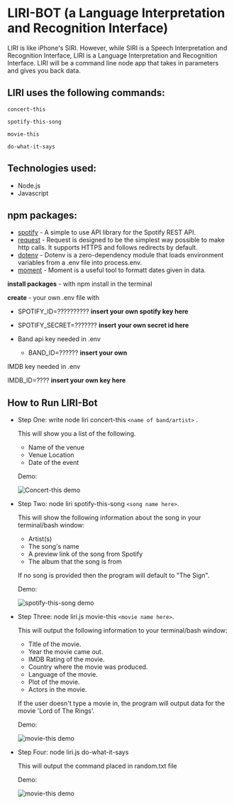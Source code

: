 # LIRI-BOT (a Language Interpretation and Recognition Interface)
LIRI is like iPhone's SIRI. However, while SIRI is a Speech Interpretation and Recognition Interface, LIRI is a Language Interpretation and Recognition Interface. LIRI will be a command line node app that takes in parameters and gives you back data.

## LIRI uses the following commands:
```
concert-this
```
```
spotify-this-song
```
```
movie-this
```
```
do-what-it-says
```

## Technologies used:

* Node.js
* Javascript

## npm packages: 
* [spotify](https://www.npmjs.com/package/node-spotify-api) - A simple to use API library for the Spotify REST API.
* [request](https://www.npmjs.com/package/request) - Request is designed to be the simplest way possible to make http calls. It supports HTTPS and follows redirects by default.
* [dotenv](https://www.npmjs.com/package/dotenv) - Dotenv is a zero-dependency module that loads environment variables from a .env file into process.env.
* [moment](https://www.npmjs.com/package/moment) - Moment is a useful tool to formatt dates given in data.

**install packages** -  with npm install in the terminal 

**create** - your own .env file with

* SPOTIFY_ID=?????????? **insert your own spotify key here** 
* SPOTIFY_SECRET=??????? **insert your own secret id here**

* Band api key needed in .env 
	* BAND_ID=?????? **insert your own** 

IMDB key needed in .env

IMDB_ID=???? **insert your own key here**

## How to Run LIRI-Bot

* Step One: write node liri concert-this ```<name of band/artist>``` .
	
	This will show you a list of the following.
	* Name of the venue
	* Venue Location
	* Date of the event
	
	Demo:

	![Concert-this demo](https://media.giphy.com/media/XAwhs9UB5Py5nrVvL7/source.gif)

* Step Two: node liri spotify-this-song ```<song name here>```.
	
	This will show the following information about the song in your terminal/bash window: 
	* Artist(s) 
	* The song's name 
	* A preview link of the song from Spotify 
	* The album that the song is from

	If no song is provided then the program will default to
	"The Sign".

	Demo:

	![spotify-this-song demo](https://media.giphy.com/media/TjG10kvUcICEKC5kbO/source.gif)

* Step Three: node liri.js movie-this ```<movie name here>```.
	
	This will output the following information to your terminal/bash window:
	* Title of the movie.
	* Year the movie came out.
	* IMDB Rating of the movie.
	* Country where the movie was produced.
	* Language of the movie.
	* Plot of the movie.
	* Actors in the movie.

	
	If the user doesn't type a movie in, the program will output data for the movie 'Lord of The Rings'.

	Demo:

	![movie-this demo](https://media.giphy.com/media/JRmocXZedNmEwHSvxo/source.gif)

* Step Four: node liri.js do-what-it-says

	This will output the command placed in random.txt file

	Demo:

	![movie-this demo](https://media.giphy.com/media/UVAQmMXBpjIjQoIKwY/source.gif)


